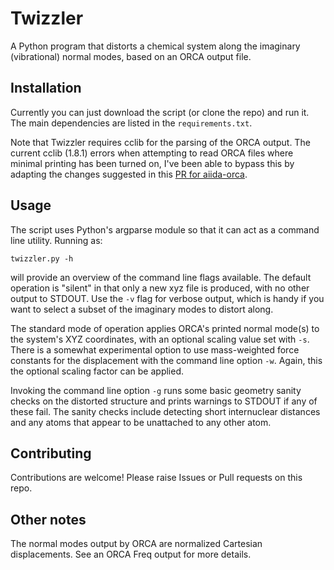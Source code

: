 # Twizzler
A Python program that distorts a chemical system along the imaginary (vibrational) normal modes, based on an ORCA output file.

## Installation

Currently you can just download the script (or clone the repo) and run it. The main dependencies are listed in the ``requirements.txt``.

Note that Twizzler requires cclib for the parsing of the ORCA output. The current cclib (1.8.1) errors when attempting to read ORCA files where minimal printing has been turned on, I've been able to bypass this by adapting the changes suggested in this [PR for aiida-orca](https://github.com/ezpzbz/aiida-orca/pull/67).

## Usage

The script uses Python's argparse module so that it can act as a command line utility. Running as:

    twizzler.py -h

will provide an overview of the command line flags available. The default operation is "silent" in that only a new xyz file is produced, with no other output to STDOUT. Use the ``-v`` flag for verbose output, which is handy if you want to select a subset of the imaginary modes to distort along.

The standard mode of operation applies ORCA's printed normal mode(s) to the system's XYZ coordinates, with an optional scaling value set with ``-s``. There is a somewhat experimental option to use mass-weighted force constants for the displacement with the command line option ``-w``. Again, this the optional scaling factor can be applied.

Invoking the command line option ``-g`` runs some basic geometry sanity checks on the distorted structure and prints warnings to STDOUT if any of these fail. The sanity checks include detecting short internuclear distances and any atoms that appear to be unattached to any other atom.

## Contributing

Contributions are welcome! Please raise Issues or Pull requests on this repo.

## Other notes

The normal modes output by ORCA are normalized Cartesian displacements. See an ORCA Freq output for more details.
